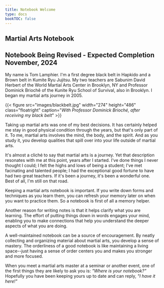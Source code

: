 ```yaml
---
title: Notebook Welcome
type: docs
bookTOC: false
---
```

## Martial Arts Notebook
## Notebook Being Revised - Expected Completion November, 2024
My name is Tom Lamphier.  I'm a first degree black
belt in Hapkido and a Brown belt in Kumite Ryu Jujitsu.
My two teachers are Sabunim David Herbert of the World Martial Arts Center 
in Brooklyn, NY and Professor
Dominick Briochê of the Kunite Ryu School of 
Survival, also in Brooklyn.  I began my martial arts journey
in 2005. 

{{< figure src="images/blackbelt.jpg" width="274" height="486" class="floatright" caption="*With Professor Dominick Brioché, after receiving my black belt*"  >}} 

Taking up martial arts was one of my best decisions.    It
has certainly helped me stay in good physical condition
through the years, but that's only part of it.  To me,
martial arts involves the mind, the body, and the spirit.  And as you study it, you develop qualities that spill
over into your life outside of martial arts.  

It's almost a cliché to say that martial arts is a journey.  Yet that 
description resonates with me at this point, years after
I started.  I've done things I never thought I 
could;  I felt the highs and lows of being a student; I've 
met facinating and talented people; I had the exceptional 
good fortune to have had two great teachers.  If it's been a 
journey, it's been a wonderful one.  Best of all, I'm 
still on that road. 

Keeping a martial arts notebook is important.  If you write down 
forms and techniques as you learn them, you 
can refresh your memory later on when you 
want to practice them.  So a notebook is first of all
a memory helper.  

Another reason for writing notes is that it helps 
clarify what you are learning.  The effort of 
putting things down in words engages your mind, 
enabling you to make connections that help you understand
the deeper aspects of what you are doing.

A well-maintained notebook can be a source of 
encouragement.  By neatly collecting and organizing
material about martial arts, you develop a sense
of mastery.  The orderliness of a good notebook
is like maintaining a living space--just having 
a sense of order centers you and makes you stronger and 
more focused.

When you meet a martial arts master at a seminar or another event,
one of the first things they are likely to ask you 
is: *"Where is your notebook?"*  Hopefully you
have been keeping yours up to date and can reply,
*"I have it here!"*  


 



